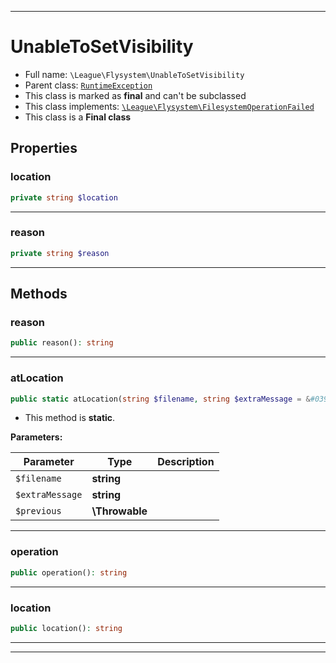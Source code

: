 ***

# UnableToSetVisibility

* Full name: `\League\Flysystem\UnableToSetVisibility`
* Parent class: [`RuntimeException`](../../RuntimeException.md)
* This class is marked as **final** and can't be subclassed
* This class implements:
  [`\League\Flysystem\FilesystemOperationFailed`](./FilesystemOperationFailed.md)
* This class is a **Final class**

## Properties

### location

```php
private string $location
```

***

### reason

```php
private string $reason
```

***

## Methods

### reason

```php
public reason(): string
```

***

### atLocation

```php
public static atLocation(string $filename, string $extraMessage = &#039;&#039;, \Throwable $previous = null): self
```

* This method is **static**.

**Parameters:**

| Parameter | Type | Description |
|-----------|------|-------------|
| `$filename` | **string** |  |
| `$extraMessage` | **string** |  |
| `$previous` | **\Throwable** |  |

***

### operation

```php
public operation(): string
```

***

### location

```php
public location(): string
```

***


***

